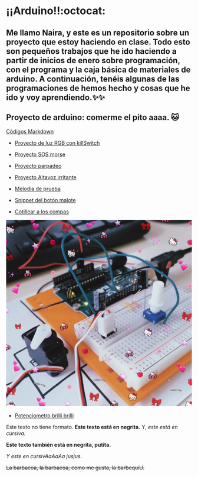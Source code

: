 # ¡¡Arduino!!:octocat:

## Me llamo Naira, y este es un repositorio sobre un proyecto que estoy haciendo en clase. Todo esto son pequeños trabajos que he ido haciendo a partir de inicios de enero sobre programación, con el programa y la caja básica de materiales de <b>arduino</b>. A continuación, tenéis algunas de las programaciones de hemos hecho y cosas que he ido y voy aprendiendo.:sparkles::sparkles:

## Proyecto de arduino: comerme el pito aaaa. :cat:
[Códigos Markdown](https://guides.github.com/pdfs/markdown-cheatsheet-online.pdf)


* [Proyecto de luz RGB con killSwitch](https://github.com/chechiliaa/arduino/blob/main/triple_luz_naira.ino)

* [Proyecto SOS morse](https://github.com/chechiliaa/arduino/blob/main/Blink_SOS_morse.ino)

* [Proyecto parpadeo](https://github.com/chechiliaa/arduino/blob/main/parpadeo.ino)

* [Proyecto Altavoz irritante](https://github.com/chechiliaa/arduino/blob/main/altavoz.ino)

* [Melodia de prueba](https://github.com/chechiliaa/arduino/blob/main/altavoz_melodia_prueba.ino)

* [Snippet del botón malote](https://github.com/chechiliaa/arduino/blob/main/snippet_kill_switch.cpp)

* [Cotillear a los compas](https://github.com/d-prieto/arduinoCourse#repositorios-de-alumnos)


![texto](https://github.com/chechiliaa/arduino/blob/main/PicsArt_02-08-12.30.39.jpg)

* [Potenciometro brilli brilli](https://github.com/chechiliaa/arduino/blob/main/potenciometro%20brillibrilli)

Este texto no tiene formato. **Este texto está en negrita.** Y, _este está en cursiva._

<b>Este texto también está en negrita, putita.</b>

<i>Y este en cursivAaAaAa jusjus.</i>

<del>La barbacoa, la barbacoa, como me gusta, la barbequiU.</del>

